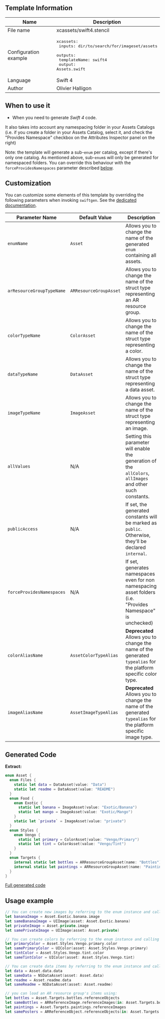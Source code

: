 ## Template Information

| Name      | Description       |
| --------- | ----------------- |
| File name | xcassets/swift4.stencil |
| Configuration example | <pre>xcassets:<br />  inputs: dir/to/search/for/imageset/assets<br />  outputs:<br />    templateName: swift4<br />    output: Assets.swift</pre> |
| Language | Swift 4 |
| Author | Olivier Halligon |

## When to use it

- When you need to generate *Swift 4* code.

It also takes into account any namespacing folder in your Assets Catalogs (i.e. if you create a folder in your Assets Catalog, select it, and check the "Provides Namespace" checkbox on the Attributes Inspector panel on the right)

Note: the template will generate a sub-`enum` per catalog, except if there's only one catalog. As mentioned above, sub-`enum`s will only be generated for namespaced folders. You can override this behaviour with the `forceProvidesNamespaces` parameter described [below](#customization).

## Customization

You can customize some elements of this template by overriding the following parameters when invoking `swiftgen`. See the [dedicated documentation](../../ConfigFile.md).

| Parameter Name | Default Value | Description |
| -------------- | ------------- | ----------- |
| `enumName` | `Asset` | Allows you to change the name of the generated `enum` containing all assets. |
| `arResourceGroupTypeName` | `ARResourceGroupAsset` | Allows you to change the name of the struct type representing an AR resource group. |
| `colorTypeName` | `ColorAsset` | Allows you to change the name of the struct type representing a color. |
| `dataTypeName` | `DataAsset` | Allows you to change the name of the struct type representing a data asset. |
| `imageTypeName` | `ImageAsset` | Allows you to change the name of the struct type representing an image. |
| `allValues` | N/A | Setting this parameter will enable the generation of the `allColors`, `allImages` and other such constants. |
| `publicAccess` | N/A | If set, the generated constants will be marked as `public`. Otherwise, they'll be declared `internal`. |
| `forceProvidesNamespaces` | N/A | If set, generates namespaces even for non namespacing asset folders (i.e. "Provides Namespace" is unchecked) |
| `colorAliasName` | `AssetColorTypeAlias` | **Deprecated** Allows you to change the name of the generated `typealias` for the platform specific color type. |
| `imageAliasName` | `AssetImageTypeAlias` | **Deprecated** Allows you to change the name of the generated `typealias` for the platform specific image type. |

## Generated Code

**Extract:**

```swift
enum Asset {
  enum Files {
    static let data = DataAsset(value: "Data")
    static let readme = DataAsset(value: "README")
  }
  enum Food {
    enum Exotic {
      static let banana = ImageAsset(value: "Exotic/Banana")
      static let mango = ImageAsset(value: "Exotic/Mango")
    }
    static let `private` = ImageAsset(value: "private")
  }
  enum Styles {
    enum Vengo {
      static let primary = ColorAsset(value: "Vengo/Primary")
      static let tint = ColorAsset(value: "Vengo/Tint")
    }
  }
  enum Targets {
    internal static let bottles = ARResourceGroupAsset(name: "Bottles")
    internal static let paintings = ARResourceGroupAsset(name: "Paintings")
  }
}
```

[Full generated code](../../../Tests/Fixtures/Generated/XCAssets/swift4/all.swift)

## Usage example

```swift
// You can create new images by referring to the enum instance and calling `.image` on it:
let bananaImage = Asset.Exotic.banana.image
let sameBananaImage = UIImage(asset: Asset.Exotic.banana)
let privateImage = Asset.private.image
let samePrivateImage = UIImage(asset: Asset.private)

// You can create colors by referring to the enum instance and calling `.color` on it:
let primaryColor = Asset.Styles.Vengo.primary.color
let samePrimaryColor = UIColor(asset: Asset.Styles.Vengo.primary)
let tintColor = Asset.Styles.Vengo.tint.color
let sameTintColor = UIColor(asset: Asset.Styles.Vengo.tint)

// You can create data items by referring to the enum instance and calling `.data` on it:
let data = Asset.data.data
let sameData = NSDataAsset(asset: Asset.data)
let readme = Asset.readme.data
let sameReadme = NSDataAsset(asset: Asset.readme)

// you can load an AR resource group's items using:
let bottles = Asset.Targets.bottles.referenceObjects
let sameBottles = ARReferenceImage.referenceImages(in: Asset.Targets.bottles)
let paintings = Asset.Targets.paintings.referenceImages
let samePosters = ARReferenceObject.referenceObjects(in: Asset.Targets.paintings)
```
